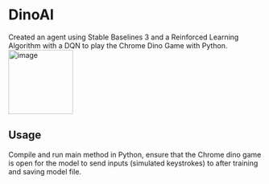 # DinoAI
Created an agent using Stable Baselines 3 and a Reinforced Learning Algorithm with a DQN to play the Chrome Dino Game with Python. 
<img width="128" alt="image" src="https://github.com/tqpatil/DinoAI/assets/34226808/4858d219-e5c2-4cb6-8cb6-a183f5c2f6f5">

## Usage
Compile and run main method in Python, ensure that the Chrome dino game is open for the model to send inputs (simulated keystrokes) to after training and saving model file. 
